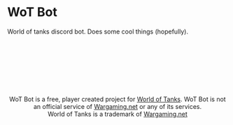 
# WoT Bot

World of tanks discord bot. Does some cool things (hopefully).

&nbsp;

&nbsp;

&nbsp;

&nbsp;

<div style="text-align: center;">WoT Bot is a free, player created project for <a href="https://worldoftanks.eu/">World of Tanks</a>. WoT Bot is not an official service of <a href="wargaming.net">Wargaming.net</a> or any of its services.<br>World of Tanks is a trademark of <a href="wargaming.net">Wargaming.net</a></div>